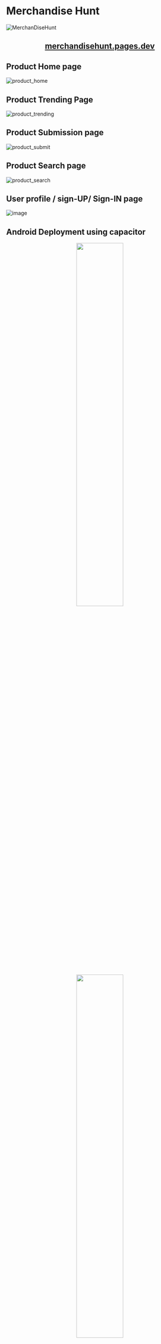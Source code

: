 # Merchandise Hunt

![MerchanDiseHunt](https://user-images.githubusercontent.com/37651620/110583265-8a940a00-8195-11eb-8086-63a220ee42d1.png)

<h2 align="center">
<a href="https://merchandisehunt.pages.dev/">merchandisehunt.pages.dev</a>
</h2>

## Product Home page

![product_home](https://user-images.githubusercontent.com/37651620/110586569-87e7e380-819a-11eb-8a46-efa6c014cd3a.gif)

## Product Trending Page

![product_trending](https://user-images.githubusercontent.com/37651620/110586917-ff1d7780-819a-11eb-9f35-4b8fc229647c.gif)

## Product Submission page

![product_submit](https://user-images.githubusercontent.com/37651620/110587076-4441a980-819b-11eb-8f42-bcdec11f64c7.gif)

## Product Search page

![product_search](https://user-images.githubusercontent.com/37651620/110587218-794dfc00-819b-11eb-913c-71812e341f70.gif)

## User profile / sign-UP/ Sign-IN page

![image](https://user-images.githubusercontent.com/37651620/110587427-c92cc300-819b-11eb-8736-cbdbcadc33ae.png)

## Android Deployment using capacitor

<p align="center">
<img src="https://user-images.githubusercontent.com/37651620/110631884-1c6c3900-81cf-11eb-9729-5b14fe19ad38.gif" width="50%"/>
</p>

<!-- [![APK](https://user-images.githubusercontent.com/37651620/110664135-42a1d100-81ef-11eb-90f2-7bc76a40e161.png)](https://github.com/pramit-marattha/MerchandiseHunt/releases/download/merch-hunt/app-release.apk) -->

<p align="center">
<a href="https://github.com/pramit-marattha/MerchandiseHunt/releases/download/merch-hunt/app-release.apk"><img src="https://user-images.githubusercontent.com/37651620/110664135-42a1d100-81ef-11eb-90f2-7bc76a40e161.png" width="50%"/></a>
</p>
